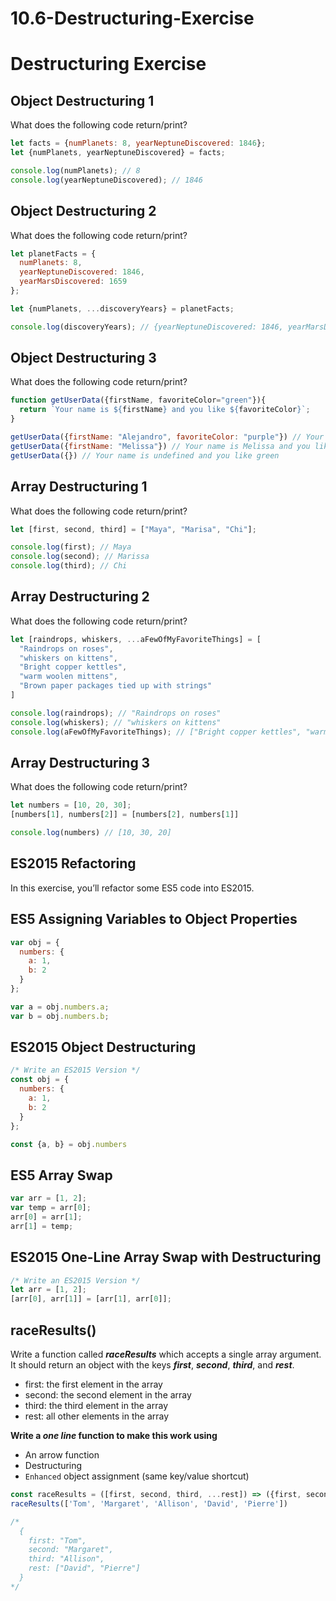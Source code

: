 # 10.6-Destructuring-Exercise
# ****Destructuring Exercise****

## **Object Destructuring 1**

What does the following code return/print?

```jsx
let facts = {numPlanets: 8, yearNeptuneDiscovered: 1846};
let {numPlanets, yearNeptuneDiscovered} = facts;

console.log(numPlanets); // 8
console.log(yearNeptuneDiscovered); // 1846
```

## **Object Destructuring 2**

What does the following code return/print?

```jsx
let planetFacts = {
  numPlanets: 8,
  yearNeptuneDiscovered: 1846,
  yearMarsDiscovered: 1659
};

let {numPlanets, ...discoveryYears} = planetFacts;

console.log(discoveryYears); // {yearNeptuneDiscovered: 1846, yearMarsDiscovered: 1659}
```

## **Object Destructuring 3**

What does the following code return/print?

```jsx
function getUserData({firstName, favoriteColor="green"}){
  return `Your name is ${firstName} and you like ${favoriteColor}`;
}

getUserData({firstName: "Alejandro", favoriteColor: "purple"}) // Your name is Alejandro and you like purple
getUserData({firstName: "Melissa"}) // Your name is Melissa and you like green
getUserData({}) // Your name is undefined and you like green
```

## **Array Destructuring 1**

What does the following code return/print?

```jsx
let [first, second, third] = ["Maya", "Marisa", "Chi"];

console.log(first); // Maya
console.log(second); // Marissa
console.log(third); // Chi
```

## **Array Destructuring 2**

What does the following code return/print?

```jsx
let [raindrops, whiskers, ...aFewOfMyFavoriteThings] = [
  "Raindrops on roses",
  "whiskers on kittens",
  "Bright copper kettles",
  "warm woolen mittens",
  "Brown paper packages tied up with strings"
]

console.log(raindrops); // "Raindrops on roses"
console.log(whiskers); // "whiskers on kittens"
console.log(aFewOfMyFavoriteThings); // ["Bright copper kettles", "warm woolen mittens", "Brown paper packages tied up with strings"]
```

## **Array Destructuring 3**

What does the following code return/print?

```jsx
let numbers = [10, 20, 30];
[numbers[1], numbers[2]] = [numbers[2], numbers[1]]

console.log(numbers) // [10, 30, 20]
```

## **ES2015 Refactoring**

In this exercise, you’ll refactor some ES5 code into ES2015.

## **ES5 Assigning Variables to Object Properties**

```jsx
var obj = {
  numbers: {
    a: 1,
    b: 2
  }
};

var a = obj.numbers.a;
var b = obj.numbers.b;
```

## ****ES2015 Object Destructuring****

```jsx
/* Write an ES2015 Version */
const obj = {
  numbers: {
    a: 1,
    b: 2
  }
};

const {a, b} = obj.numbers
```

## ****ES5 Array Swap****

```jsx
var arr = [1, 2];
var temp = arr[0];
arr[0] = arr[1];
arr[1] = temp;
```

## ****ES2015 One-Line Array Swap with Destructuring****

```jsx
/* Write an ES2015 Version */
let arr = [1, 2];
[arr[0], arr[1]] = [arr[1], arr[0]];
```

## **raceResults()**

Write a function called ***raceResults*** which accepts a single array argument. It should return an object with the keys ***first***, ***second***, ***third***, and ***rest***.

- first: the first element in the array
- second: the second element in the array
- third: the third element in the array
- rest: all other elements in the array

**Write a *one line* function to make this work using**

- An arrow function
- Destructuring
- `Enhanced` object assignment (same key/value shortcut)

```jsx
const raceResults = ([first, second, third, ...rest]) => ({first, second, third, rest});
raceResults(['Tom', 'Margaret', 'Allison', 'David', 'Pierre'])

/*
  {
    first: "Tom",
    second: "Margaret",
    third: "Allison",
    rest: ["David", "Pierre"]
  }
*/
```
